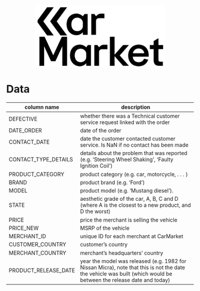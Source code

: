 <p align="center";
    font-family: Georgia, sans-serif;
    text-decoration: none;
    background: #ffbdfb;
    padding: 3px 6px;
    color: #000;
    font-size: 28px;>
    <a href="#"><img src="./misc/car_market_logo.png"  alt="car_market_logo" width="350"/>
    </a>
</p>

# Data

| column name | description |
|---|---|
| DEFECTIVE | whether there was a Technical customer service request linked with the order |
| DATE_ORDER | date of the order |
| CONTACT_DATE | date the customer contacted customer service. Is NaN if no contact has been made |
| CONTACT_TYPE_DETAILS | details about the problem that was reported (e.g. ‘Steering Wheel Shaking’, ‘Faulty Ignition Coil’) |
| PRODUCT_CATEGORY | product category (e.g. car, motorcycle, . . . ) |
| BRAND | product brand (e.g. ‘Ford’) |
| MODEL | product model (e.g. ‘Mustang diesel’). |
| STATE | aesthetic grade of the car, A, B, C and D (where A is the closest to a new product, and D the worst) |
| PRICE | price the merchant is selling the vehicle |
| PRICE_NEW | MSRP of the vehicle |
| MERCHANT_ID | unique ID for each merchant at CarMarket |
| CUSTOMER_COUNTRY | customer’s country |
| MERCHANT_COUNTRY | merchant’s headquarters’ country |
| PRODUCT_RELEASE_DATE | year the model was released (e.g. 1982 for Nissan Micra), note that this is not the date the vehicle was built (which would be between the release date and today) |

